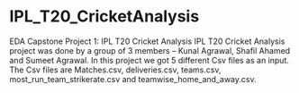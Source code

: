 # IPL_T20_CricketAnalysis
EDA Capstone Project 1: IPL T20 Cricket Analysis
IPL T20 Cricket Analysis project was done by a group of 3 members – Kunal Agrawal, Shafil Ahamed and Sumeet Agrawal. In this project we got 5 different Csv files as an input. The Csv files are Matches.csv, deliveries.csv, teams.csv, most_run_team_strikerate.csv and teamwise_home_and_away.csv.

